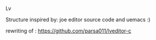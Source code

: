 Lv

Structure inspired by: joe editor source code and uemacs :) 

rewriting of : https://github.com/parsa011/lveditor-c
